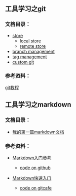 工具学习之git
-----

### 文档目录：
* [store](git/note1_localstore.md)
    - [local store](git/note1_localstore.md)
    - [remote store](git/note2_remotestore.md)
* [branch management](git/note3_branchmanagement.md)
* [tag management](git/note4_tagmanagement.md)
* [custom git](git/note5_customgit.md)

### 参考资料：
[git教程](http://www.liaoxuefeng.com/wiki/0013739516305929606dd18361248578c67b8067c8c017b000)


工具学习之markdown
-----

### 文档目录：
* [我的第一篇markdown文档](README.md)

### 参考资料：
* [Markdown入门参考](http://xianbai.me/learn-md/)
    - [code on github](https://github.com/zhipc/Learning-Markdown)

* [Markdown快速入门][Markdown快速入门标签]
    - [code on gitcafe][code on gitcafe标签]

[Markdown快速入门标签]: http://wowubuntu.com/markdown/basic.html "Markdown快速入门"
[code on gitcafe标签]: https://gitcafe.com/riku/Markdown-Syntax-CN/blob/master/README.md "code on gitcafe"

